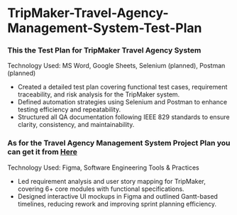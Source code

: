 # TripMaker-Travel-Agency-Management-System-Test-Plan

### This the Test Plan for TripMaker Travel Agency System
Technology Used: MS Word, Google Sheets, Selenium (planned), Postman (planned)
- Created a detailed test plan covering functional test cases, requirement traceability, and risk analysis for the TripMaker system.
- Defined automation strategies using Selenium and Postman to enhance testing efficiency and repeatability.
- Structured all QA documentation following IEEE 829 standards to ensure clarity, consistency, and maintainability.


### As for the Travel Agency Management System Project Plan you can get it from [Here](https://github.com/idris58/Software-Engineering_ABC-Travel-Agency-Project.git)
Technology Used: Figma, Software Engineering Tools & Practices
- Led requirement analysis and user story mapping for TripMaker, covering 6+ core modules with functional specifications.
- Designed interactive UI mockups in Figma and outlined Gantt-based timelines, reducing rework and improving sprint planning efficiency.
